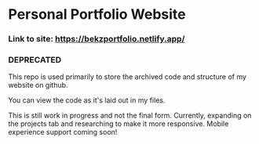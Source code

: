 # Personal Portfolio Website
### Link to site: https://bekzportfolio.netlify.app/
### DEPRECATED

This repo is used primarily to store the archived code and structure of my website on github.

You can view the code as it's laid out in my files.

This is still work in progress and not the final form.
Currently, expanding on the projects tab and researching to make it more responsive.
Mobile experience support coming soon!
